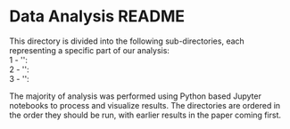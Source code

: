 # Data Analysis README

This directory is divided into the following sub-directories, each representing a specific part of our analysis: <br>
1 - '': <br>
2 - '': <br>
3 - '': <br>

The majority of analysis was performed using Python based Jupyter notebooks to process and visualize results. The directories are ordered in the order they should be run, with earlier results in the paper coming first.

